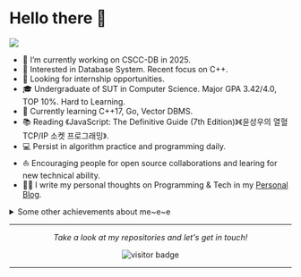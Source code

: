 # Hello there 👋

![](https://github.com/halfrost/halfrost/blob/master/icons/header_1.png)

<!-- I make elegantly professional 💻⎈🐳 **Distributed Infrastructure / Kubernetes** ☁️ **Cloud Native** 📝 **DeFi Smart Contract** and 🌐 **Website** for a living and also **Write some blogs**. 🌈     -->

* 🔭   I’m currently working on CSCC-DB in 2025.
* 🧐   Interested in Database System. Recent focus on C++.
* 💼   Looking for internship opportunities.
* 🎓   Undergraduate of SUT in Computer Science. Major GPA 3.42/4.0, TOP 10%. Hard to Learning.
* 🌱   Currently learning C++17, Go, Vector DBMS.
* 📚   Reading 《JavaScript: The Definitive Guide (7th Edition)》《윤성우의 열혈 TCP/IP 소켓 프로그래밍》.
* 💻   Persist in algorithm practice and programming daily.
* ⛵   Encouraging people for open source collaborations and learing for new technical ability.
* ✍🏻   I write my personal thoughts on Programming & Tech in my [Personal Blog](https://koschei.top/).

<details>
  <summary>Some other achievements about me~e~e</summary>
  <br>

* 💖   Be proud of myself. 🐾 My heart is in the work. 
* 🎉   I love ACM / IEEE / IEEE-CS / CCF.
* 🍎   I am useing Mac to develop.👨🏻‍💻 & Apple fans.🤪
* 🧍‍♂   Big fan of *chen & halfrost.

<p align="center">
<!-- <img src="https://github.com/halfrost/halfrost/blob/master/icons/CMU.png" height="100" width="100"/></a> -->
<img src="https://github.com/halfrost/halfrost/blob/master/icons/ACM.png" height="100" width="100"/></a>
<img src="https://github.com/halfrost/halfrost/blob/master/icons/IEEE.png" height="100" width="100"/></a>
<img src="https://github.com/halfrost/halfrost/blob/master/icons/IEEE-CS.png" height="100" width="100"/></a>
<img src="https://github.com/halfrost/halfrost/blob/master/icons/CCF.png" height="100" width="100"/>
<img src="https://github.com/halfrost/halfrost/blob/master/icons/APPLE.png" height="100" width="100"/></a>
</p>

* 👑   Some GitHub statistical reports:

<p align="center">
<img align="center" src="https://github-readme-stats-kosthi.vercel.app/api/top-langs/?username=kosthi&size_weight=0&count_weight=0.8&hide_langs_below=1&theme=default&line_height=27&layout=compact" />
<img align="center" src="https://github-readme-stats-kosthi.vercel.app/api/?username=kosthi&show_icons=true&count_private=true&include_all_commits=true&line_height=21" alt="kosthi's Github Stats" />
<img align="center" src="https://github-readme-stats-kosthi.vercel.app/api/wakatime?username=koschei&column=7&layout=compact" alt="kosthi's Wakatime" />
<img align="center" src="https://github-profile-trophy.vercel.app/?username=kosthi&column=7" alt="kosthi's Github Trophy" />

</details>

<hr>
<p align="center">
  <i>Take a look at my repositories and let's get in touch!</i>

<!-- <p align="center">
<a href= "https://github.com/halfrost/Halfrost-Field/"><img src="https://img.icons8.com/material-outlined/27/000000/ball-point-pen.png"/></a>
<a href= "https://www.linkedin.com/in/halffrost/"><img src="https://img.icons8.com/material-outlined/30/000000/linkedin.png"/></a>
<a href= "https://twitter.com/halffrost"><img src="https://img.icons8.com/material-outlined/30/000000/twitter.png"/></a>
<a href= "https://halfrost.com"><img src="https://img.icons8.com/material-outlined/27/000000/geography.png"/></a>
</p> -->

<p  align="center">
<!--<img src="https://visitor-badge.glitch.me/badge?page_id=kosthi.kosthi" alt="visitor badge"/>-->
<img src="https://visitor-badge.laobi.icu/badge?page_id=kosthi.kosthi" alt="visitor badge"/>       
</p>

</p>

---

<!--

<p float="left">
  <a href="https://golang.org/" target="_blank" >
    <img src="https://raw.githubusercontent.com/itsksaurabh/itsksaurabh/master/assets/golang.gif"  height="90" />
  </a>
  <a href="https://www.docker.com/" target="_blank" >
    <img src="https://raw.githubusercontent.com/itsksaurabh/itsksaurabh/master/assets/docker.gif"  height="80" /> 
  </a>
  <a href="https://kubernetes.io/" target="_blank" >
    <img src="https://raw.githubusercontent.com/itsksaurabh/itsksaurabh/master/assets/k8s.gif"  height="75" />
  </a>
  <a href="https://docs.gitlab.com/ee/ci/" target="_blank" >
    <img src="https://raw.githubusercontent.com/itsksaurabh/itsksaurabh/master/assets/cicd.gif"  height="65" />
  </a>
  <a href="https://www.terraform.io/" target="_blank" >
    <img src="https://raw.githubusercontent.com/itsksaurabh/itsksaurabh/master/assets/terraform.gif" width="120" />
  </a>
  <a href="https://helm.sh/" target="_blank" >
    <img src="https://raw.githubusercontent.com/itsksaurabh/itsksaurabh/master/assets/helm.gif"  height="75" />
  </a>
  <a href="https://grpc.io/" target="_blank" >
    <img src="https://raw.githubusercontent.com/itsksaurabh/itsksaurabh/master/assets/grpc.gif"  height="75" />
  </a>
  <a href="https://www.w3.org/wiki/The_web_standards_model_-_HTML_CSS_and_JavaScript" target="_blank" >
    <img src="https://raw.githubusercontent.com/itsksaurabh/itsksaurabh/master/assets/html-css-js.png" height="70" />
  </a>
 </p>
  
### CSPs
  
 <p float="left">
  <a href="https://bit.ly/2W7a91W" target="_blank" >
    <img src="https://raw.githubusercontent.com/itsksaurabh/itsksaurabh/master/assets/do.gif"  height="75" />
  </a> 
  <a href="https://aws.amazon.com/" target="_blank" >
    <img src="https://raw.githubusercontent.com/itsksaurabh/itsksaurabh/master/assets/aws.gif"  height="75" />
  </a>
 </p>

<!--
**Kosthi/Kosthi** is a ✨ _special_ ✨ repository because its `README.md` (this file) appears on your GitHub profile.

Here are some ideas to get you started:

- 🔭 I’m currently working on ...
- 🌱 I’m currently learning ..
- 🤔 I’m looking for help with ...
--- 💬 Ask me about ..
- 📫 How to reach me: ..
- ⚡ Fun fact: 
-->
